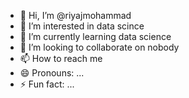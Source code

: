 - 👋 Hi, I’m @riyajmohammad
- 👀 I’m interested in data scince
- 🌱 I’m currently learning data science 
- 💞️ I’m looking to collaborate on nobody
- 📫 How to reach me 
- 😄 Pronouns: ...
- ⚡ Fun fact: ...

<!---
riyajmohammad/riyajmohammad is a ✨ special ✨ repository because its `README.md` (this file) appears on your GitHub profile.
You can click the Preview link to take a look at your changes.
--->
